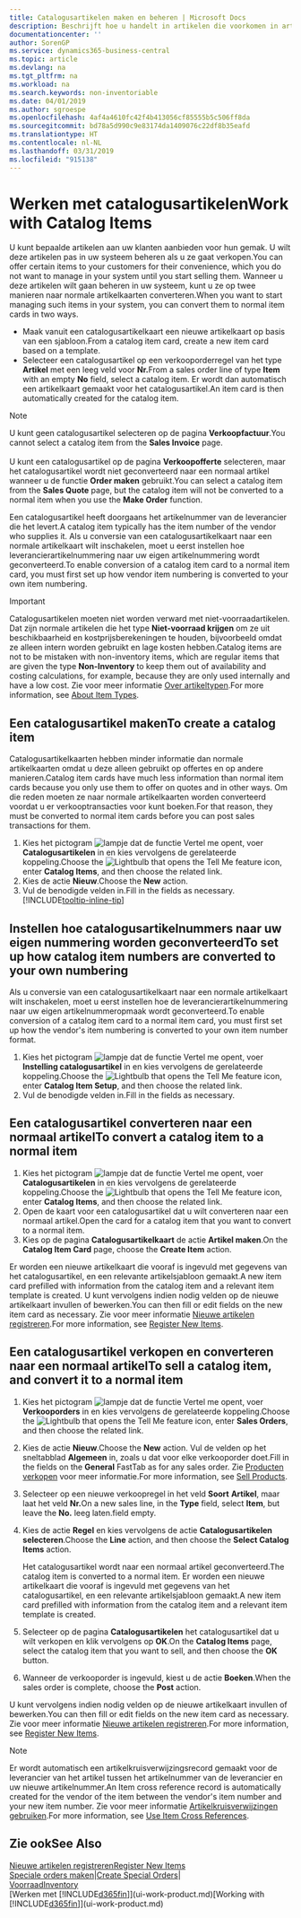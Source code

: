 ```yaml
---
title: Catalogusartikelen maken en beheren | Microsoft Docs
description: Beschrijft hoe u handelt in artikelen die voorkomen in artikellijsten van uw leveranciers, maar niet in uw eigen artikellijsten.
documentationcenter: ''
author: SorenGP
ms.service: dynamics365-business-central
ms.topic: article
ms.devlang: na
ms.tgt_pltfrm: na
ms.workload: na
ms.search.keywords: non-inventoriable
ms.date: 04/01/2019
ms.author: sgroespe
ms.openlocfilehash: 4af4a4610fc42f4b413056cf85555b5c506ff8da
ms.sourcegitcommit: bd78a5d990c9e83174da1409076c22df8b35eafd
ms.translationtype: HT
ms.contentlocale: nl-NL
ms.lasthandoff: 03/31/2019
ms.locfileid: "915138"
---
```

# <a name="work-with-catalog-items"></a><span data-ttu-id="80c2b-103">Werken met catalogusartikelen</span><span class="sxs-lookup"><span data-stu-id="80c2b-103">Work with Catalog Items</span></span>
<span data-ttu-id="80c2b-104">U kunt bepaalde artikelen aan uw klanten aanbieden voor hun gemak. U wilt deze artikelen pas in uw systeem beheren als u ze gaat verkopen.</span><span class="sxs-lookup"><span data-stu-id="80c2b-104">You can offer certain items to your customers for their convenience, which you do not want to manage in your system until you start selling them.</span></span> <span data-ttu-id="80c2b-105">Wanneer u deze artikelen wilt gaan beheren in uw systeem, kunt u ze op twee manieren naar normale artikelkaarten converteren.</span><span class="sxs-lookup"><span data-stu-id="80c2b-105">When you want to start managing such items in your system, you can convert them to normal item cards in two ways.</span></span>

* <span data-ttu-id="80c2b-106">Maak vanuit een catalogusartikelkaart een nieuwe artikelkaart op basis van een sjabloon.</span><span class="sxs-lookup"><span data-stu-id="80c2b-106">From a catalog item card, create a new item card based on a template.</span></span>
* <span data-ttu-id="80c2b-107">Selecteer een catalogusartikel op een verkooporderregel van het type **Artikel** met een leeg veld voor **Nr.**</span><span class="sxs-lookup"><span data-stu-id="80c2b-107">From a sales order line of type **Item** with an empty **No** field, select a catalog item.</span></span> <span data-ttu-id="80c2b-108">Er wordt dan automatisch een artikelkaart gemaakt voor het catalogusartikel.</span><span class="sxs-lookup"><span data-stu-id="80c2b-108">An item card is then automatically created for the catalog item.</span></span>

> [!NOTE]  
> <span data-ttu-id="80c2b-109">U kunt geen catalogusartikel selecteren op de pagina **Verkoopfactuur**.</span><span class="sxs-lookup"><span data-stu-id="80c2b-109">You cannot select a catalog item from the **Sales Invoice** page.</span></span><br /><br />
> <span data-ttu-id="80c2b-110">U kunt een catalogusartikel op de pagina **Verkoopofferte** selecteren, maar het catalogusartikel wordt niet geconverteerd naar een normaal artikel wanneer u de functie **Order maken** gebruikt.</span><span class="sxs-lookup"><span data-stu-id="80c2b-110">You can select a catalog item from the **Sales Quote** page, but the catalog item will not be converted to a normal item when you use the **Make Order** function.</span></span>

<span data-ttu-id="80c2b-111">Een catalogusartikel heeft doorgaans het artikelnummer van de leverancier die het levert.</span><span class="sxs-lookup"><span data-stu-id="80c2b-111">A catalog item typically has the item number of the vendor who supplies it.</span></span> <span data-ttu-id="80c2b-112">Als u conversie van een catalogusartikelkaart naar een normale artikelkaart wilt inschakelen, moet u eerst instellen hoe leverancierartikelnummering naar uw eigen artikelnummering wordt geconverteerd.</span><span class="sxs-lookup"><span data-stu-id="80c2b-112">To enable conversion of a catalog item card to a normal item card, you must first set up how vendor item numbering is converted to your own item numbering.</span></span>   

> [!Important]
> <span data-ttu-id="80c2b-113">Catalogusartikelen moeten niet worden verward met niet-voorraadartikelen. Dat zijn normale artikelen die het type **Niet-voorraad krijgen** om ze uit beschikbaarheid en kostprijsberekeningen te houden, bijvoorbeeld omdat ze alleen intern worden gebruikt en lage kosten hebben.</span><span class="sxs-lookup"><span data-stu-id="80c2b-113">Catalog items are not to be mistaken with non-inventory items, which are regular items that are given the type **Non-Inventory** to keep them out of availability and costing calculations, for example, because they are only used internally and have a low cost.</span></span> <span data-ttu-id="80c2b-114">Zie voor meer informatie [Over artikeltypen](inventory-about-item-types.md).</span><span class="sxs-lookup"><span data-stu-id="80c2b-114">For more information, see [About Item Types](inventory-about-item-types.md).</span></span>

## <a name="to-create-a-catalog-item"></a><span data-ttu-id="80c2b-115">Een catalogusartikel maken</span><span class="sxs-lookup"><span data-stu-id="80c2b-115">To create a catalog item</span></span>
<span data-ttu-id="80c2b-116">Catalogusartikelkaarten hebben minder informatie dan normale artikelkaarten omdat u deze alleen gebruikt op offertes en op andere manieren.</span><span class="sxs-lookup"><span data-stu-id="80c2b-116">Catalog item cards have much less information than normal item cards because you only use them to offer on quotes and in other ways.</span></span> <span data-ttu-id="80c2b-117">Om die reden moeten ze naar normale artikelkaarten worden converteerd voordat u er verkooptransacties voor kunt boeken.</span><span class="sxs-lookup"><span data-stu-id="80c2b-117">For that reason, they must be converted to normal item cards before you can post sales transactions for them.</span></span>

1. <span data-ttu-id="80c2b-118">Kies het pictogram ![lampje dat de functie Vertel me opent](media/ui-search/search_small.png "Vertel me wat u wilt doen"), voer **Catalogusartikelen** in en kies vervolgens de gerelateerde koppeling.</span><span class="sxs-lookup"><span data-stu-id="80c2b-118">Choose the ![Lightbulb that opens the Tell Me feature](media/ui-search/search_small.png "Tell me what you want to do") icon, enter **Catalog Items**, and then choose the related link.</span></span>
2. <span data-ttu-id="80c2b-119">Kies de actie **Nieuw**.</span><span class="sxs-lookup"><span data-stu-id="80c2b-119">Choose the **New** action.</span></span>
3. <span data-ttu-id="80c2b-120">Vul de benodigde velden in.</span><span class="sxs-lookup"><span data-stu-id="80c2b-120">Fill in the fields as necessary.</span></span> [!INCLUDE[tooltip-inline-tip](includes/tooltip-inline-tip_md.md)]

## <a name="to-set-up-how-catalog-item-numbers-are-converted-to-your-own-numbering"></a><span data-ttu-id="80c2b-121">Instellen hoe catalogusartikelnummers naar uw eigen nummering worden geconverteerd</span><span class="sxs-lookup"><span data-stu-id="80c2b-121">To set up how catalog item numbers are converted to your own numbering</span></span>
<span data-ttu-id="80c2b-122">Als u conversie van een catalogusartikelkaart naar een normale artikelkaart wilt inschakelen, moet u eerst instellen hoe de leverancierartikelnummering naar uw eigen artikelnummeropmaak wordt geconverteerd.</span><span class="sxs-lookup"><span data-stu-id="80c2b-122">To enable conversion of a catalog item card to a normal item card, you must first set up how the vendor's item numbering is converted to your own item number format.</span></span>

1. <span data-ttu-id="80c2b-123">Kies het pictogram ![lampje dat de functie Vertel me opent](media/ui-search/search_small.png "Vertel me wat u wilt doen"), voer **Instelling catalogusartikel** in en kies vervolgens de gerelateerde koppeling.</span><span class="sxs-lookup"><span data-stu-id="80c2b-123">Choose the ![Lightbulb that opens the Tell Me feature](media/ui-search/search_small.png "Tell me what you want to do") icon, enter **Catalog Item Setup**, and then choose the related link.</span></span>
2. <span data-ttu-id="80c2b-124">Vul de benodigde velden in.</span><span class="sxs-lookup"><span data-stu-id="80c2b-124">Fill in the fields as necessary.</span></span>

## <a name="to-convert-a-catalog-item-to-a-normal-item"></a><span data-ttu-id="80c2b-125">Een catalogusartikel converteren naar een normaal artikel</span><span class="sxs-lookup"><span data-stu-id="80c2b-125">To convert a catalog item to a normal item</span></span>
1. <span data-ttu-id="80c2b-126">Kies het pictogram ![lampje dat de functie Vertel me opent](media/ui-search/search_small.png "Vertel me wat u wilt doen"), voer **Catalogusartikelen** in en kies vervolgens de gerelateerde koppeling.</span><span class="sxs-lookup"><span data-stu-id="80c2b-126">Choose the ![Lightbulb that opens the Tell Me feature](media/ui-search/search_small.png "Tell me what you want to do") icon, enter **Catalog Items**, and then choose the related link.</span></span>
2. <span data-ttu-id="80c2b-127">Open de kaart voor een catalogusartikel dat u wilt converteren naar een normaal artikel.</span><span class="sxs-lookup"><span data-stu-id="80c2b-127">Open the card for a catalog item that you want to convert to a normal item.</span></span>
3. <span data-ttu-id="80c2b-128">Kies op de pagina **Catalogusartikelkaart** de actie **Artikel maken**.</span><span class="sxs-lookup"><span data-stu-id="80c2b-128">On the **Catalog Item Card** page, choose the **Create Item** action.</span></span>

<span data-ttu-id="80c2b-129">Er worden een nieuwe artikelkaart die vooraf is ingevuld met gegevens van het catalogusartikel, en een relevante artikelsjabloon gemaakt.</span><span class="sxs-lookup"><span data-stu-id="80c2b-129">A new item card prefilled with information from the catalog item and a relevant item template is created.</span></span> <span data-ttu-id="80c2b-130">U kunt vervolgens indien nodig velden op de nieuwe artikelkaart invullen of bewerken.</span><span class="sxs-lookup"><span data-stu-id="80c2b-130">You can then fill or edit fields on the new item card as necessary.</span></span> <span data-ttu-id="80c2b-131">Zie voor meer informatie [Nieuwe artikelen registreren](inventory-how-register-new-items.md).</span><span class="sxs-lookup"><span data-stu-id="80c2b-131">For more information, see [Register New Items](inventory-how-register-new-items.md).</span></span>

## <a name="to-sell-a-catalog-item-and-convert-it-to-a-normal-item"></a><span data-ttu-id="80c2b-132">Een catalogusartikel verkopen en converteren naar een normaal artikel</span><span class="sxs-lookup"><span data-stu-id="80c2b-132">To sell a catalog item, and convert it to a normal item</span></span>
1. <span data-ttu-id="80c2b-133">Kies het pictogram ![lampje dat de functie Vertel me opent](media/ui-search/search_small.png "Vertel me wat u wilt doen"), voer **Verkooporders** in en kies vervolgens de gerelateerde koppeling.</span><span class="sxs-lookup"><span data-stu-id="80c2b-133">Choose the ![Lightbulb that opens the Tell Me feature](media/ui-search/search_small.png "Tell me what you want to do") icon, enter **Sales Orders**, and then choose the related link.</span></span>
2. <span data-ttu-id="80c2b-134">Kies de actie **Nieuw**.</span><span class="sxs-lookup"><span data-stu-id="80c2b-134">Choose the **New** action.</span></span> <span data-ttu-id="80c2b-135">Vul de velden op het sneltabblad **Algemeen** in, zoals u dat voor elke verkooporder doet.</span><span class="sxs-lookup"><span data-stu-id="80c2b-135">Fill in the fields on the **General** FastTab as for any sales order.</span></span> <span data-ttu-id="80c2b-136">Zie [Producten verkopen](sales-how-sell-products.md) voor meer informatie.</span><span class="sxs-lookup"><span data-stu-id="80c2b-136">For more information, see [Sell Products](sales-how-sell-products.md).</span></span>
3. <span data-ttu-id="80c2b-137">Selecteer op een nieuwe verkoopregel in het veld **Soort** **Artikel**, maar laat het veld **Nr.**</span><span class="sxs-lookup"><span data-stu-id="80c2b-137">On a new sales line, in the **Type** field, select **Item**, but leave the **No.**</span></span> <span data-ttu-id="80c2b-138">leeg laten.</span><span class="sxs-lookup"><span data-stu-id="80c2b-138">field empty.</span></span>
4. <span data-ttu-id="80c2b-139">Kies de actie **Regel** en kies vervolgens de actie **Catalogusartikelen selecteren**.</span><span class="sxs-lookup"><span data-stu-id="80c2b-139">Choose the **Line** action, and then choose the **Select Catalog Items** action.</span></span>

    <span data-ttu-id="80c2b-140">Het catalogusartikel wordt naar een normaal artikel geconverteerd.</span><span class="sxs-lookup"><span data-stu-id="80c2b-140">The catalog item is converted to a normal item.</span></span> <span data-ttu-id="80c2b-141">Er worden een nieuwe artikelkaart die vooraf is ingevuld met gegevens van het catalogusartikel, en een relevante artikelsjabloon gemaakt.</span><span class="sxs-lookup"><span data-stu-id="80c2b-141">A new item card prefilled with information from the catalog item and a relevant item template is created.</span></span>
5. <span data-ttu-id="80c2b-142">Selecteer op de pagina **Catalogusartikelen** het catalogusartikel dat u wilt verkopen en klik vervolgens op **OK**.</span><span class="sxs-lookup"><span data-stu-id="80c2b-142">On the **Catalog Items** page, select the catalog item that you want to sell, and then choose the **OK** button.</span></span>
6. <span data-ttu-id="80c2b-143">Wanneer de verkooporder is ingevuld, kiest u de actie **Boeken**.</span><span class="sxs-lookup"><span data-stu-id="80c2b-143">When the sales order is complete, choose the **Post** action.</span></span>

<span data-ttu-id="80c2b-144">U kunt vervolgens indien nodig velden op de nieuwe artikelkaart invullen of bewerken.</span><span class="sxs-lookup"><span data-stu-id="80c2b-144">You can then fill or edit fields on the new item card as necessary.</span></span> <span data-ttu-id="80c2b-145">Zie voor meer informatie [Nieuwe artikelen registreren](inventory-how-register-new-items.md).</span><span class="sxs-lookup"><span data-stu-id="80c2b-145">For more information, see [Register New Items](inventory-how-register-new-items.md).</span></span>

> [!NOTE]  
>   <span data-ttu-id="80c2b-146">Er wordt automatisch een artikelkruisverwijzingsrecord gemaakt voor de leverancier van het artikel tussen het artikelnummer van de leverancier en uw nieuwe artikelnummer.</span><span class="sxs-lookup"><span data-stu-id="80c2b-146">An Item cross reference record is automatically created for the vendor of the item between the vendor's item number and your new item number.</span></span> <span data-ttu-id="80c2b-147">Zie voor meer informatie [Artikelkruisverwijzingen gebruiken](inventory-how-use-item-cross-refs.md).</span><span class="sxs-lookup"><span data-stu-id="80c2b-147">For more information, see [Use Item Cross References](inventory-how-use-item-cross-refs.md).</span></span>

## <a name="see-also"></a><span data-ttu-id="80c2b-148">Zie ook</span><span class="sxs-lookup"><span data-stu-id="80c2b-148">See Also</span></span>
[<span data-ttu-id="80c2b-149">Nieuwe artikelen registreren</span><span class="sxs-lookup"><span data-stu-id="80c2b-149">Register New Items</span></span>](inventory-how-register-new-items.md)  
<span data-ttu-id="80c2b-150">[Speciale orders maken](sales-how-to-create-special-orders.md)|</span><span class="sxs-lookup"><span data-stu-id="80c2b-150">[Create Special Orders](sales-how-to-create-special-orders.md)|</span></span>  
[<span data-ttu-id="80c2b-151">Voorraad</span><span class="sxs-lookup"><span data-stu-id="80c2b-151">Inventory</span></span>](inventory-manage-inventory.md)  
<span data-ttu-id="80c2b-152">[Werken met [!INCLUDE[d365fin](includes/d365fin_md.md)]](ui-work-product.md)</span><span class="sxs-lookup"><span data-stu-id="80c2b-152">[Working with [!INCLUDE[d365fin](includes/d365fin_md.md)]](ui-work-product.md)</span></span>
